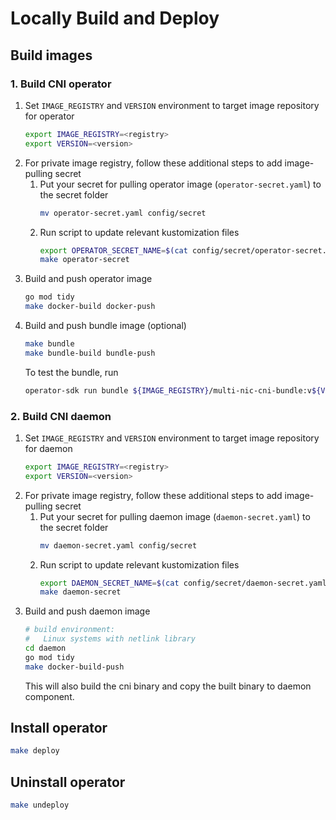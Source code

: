 # Locally Build and Deploy
## Build images
### 1. Build CNI operator
1. Set `IMAGE_REGISTRY` and `VERSION` environment to target image repository for operator
   ```bash
   export IMAGE_REGISTRY=<registry>
   export VERSION=<version>
   ```
2. For private image registry, follow these additional steps to add image-pulling secret
   1. Put your secret for pulling operator image (`operator-secret.yaml`) to the secret folder
        ```bash
        mv operator-secret.yaml config/secret
        ```
   2. Run script to update relevant kustomization files
      ```bash 
      export OPERATOR_SECRET_NAME=$(cat config/secret/operator-secret.yaml|yq .metadata.name)
      make operator-secret
      ```
3. Build and push operator image
    ```bash
    go mod tidy
    make docker-build docker-push
    ```
4.  Build and push bundle image (optional)
    ```bash
    make bundle
    make bundle-build bundle-push
    ```
    To test the bundle, run
    ```bash
    operator-sdk run bundle ${IMAGE_REGISTRY}/multi-nic-cni-bundle:v${VERSION}
    ```
### 2. Build CNI daemon
1. Set `IMAGE_REGISTRY` and `VERSION` environment to target image repository for daemon
   ```bash
   export IMAGE_REGISTRY=<registry>
   export VERSION=<version>
   ```
2. For private image registry, follow these additional steps to add image-pulling secret
   1. Put your secret for pulling daemon image (`daemon-secret.yaml`) to the secret folder
      ```bash
      mv daemon-secret.yaml config/secret
      ```
   2. Run script to update relevant kustomization files
      ```bash 
      export DAEMON_SECRET_NAME=$(cat config/secret/daemon-secret.yaml|yq .metadata.name)
      make daemon-secret
      ```
3. Build and push daemon image
    ```bash
    # build environment: 
    #   Linux systems with netlink library
    cd daemon
    go mod tidy
    make docker-build-push
    ```
    This will also build the cni binary and copy the built binary to daemon component.

## Install operator
 ```bash
 make deploy
 ```

 ## Uninstall operator
 ```bash
 make undeploy
 ```
